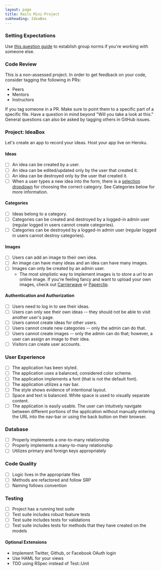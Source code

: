 ```yaml
---
layout: page
title: Rails Mini-Project
subheading: IdeaBox
---
```


### Setting Expectations

Use [this question guide](https://gist.github.com/rwarbelow/0fed3529495a814eabb1) to establish group norms if you're working with someone else.

### Code Review

This is a non-assessed project. In order to get feedback on your code, consider tagging the following in PRs:

- Peers
- Mentors
- Instructors

If you tag someone in a PR. Make sure to point them to a specific part of a specific file. Have a question in mind beyond "Will you take a look at this." General questions can also be asked by tagging others in GitHub issues.

### Project: IdeaBox

Let's create an app to record your ideas. Host your app live on Heroku.

#### Ideas

- [ ] An idea can be created by a user.
- [ ] An idea can be edited/updated only by the user that created it.
- [ ] An idea can be destroyed only by the user that created it.
- [ ] When a user types a new idea into the form, there is a [selection dropdown](http://guides.rubyonrails.org/form_helpers.html#option-tags-from-a-collection-of-arbitrary-objects) for choosing the correct category. See Categories below for more information.

#### Categories

- [ ] Ideas belong to a category.
- [ ] Categories can be created and destroyed by a logged-in admin user (regular logged in users cannot create categories).
- [ ] Categories can be destroyed by a logged-in admin user (regular logged in users cannot destroy categories).

#### Images

- [ ] Users can add an image to their own idea.
- [ ] An image can have many ideas and an idea can have many images.
- [ ] Images can only be created by an admin user.
  - The most simplistic way to implement images is to store a url to an online image. If you're feeling fancy and want to upload your own images, check out [Carrierwave](https://github.com/carrierwaveuploader/carrierwave) or [Paperclip](https://github.com/thoughtbot/paperclip).

#### Authentication and Authorization

- [ ] Users need to log in to see their ideas.
- [ ] Users can only see their own ideas -- they should not be able to visit another user's page.
- [ ] Users cannot create ideas for other users.
- [ ] Users cannot create new categories -- only the admin can do that.
- [ ] Users cannot create images -- only the admin can do that; however, a user can assign an image to their idea.
- [ ] Visitors can create user accounts.

### User Experience

- [ ] The application has been styled.
- [ ] The application uses a balanced, considered color scheme.
- [ ] The application implements a font (that is not the default font).
- [ ] The application utilizes a nav bar.
- [ ] The style shows evidence of intentional layout.
- [ ] Space and text is balanced. White space is used to visually separate content.
- [ ] The application is easily usable. The user can intuitvely navigate between different portions of the application without manually entering the URL into the nav-bar or using the back button on their browser.

### Database

- [ ] Properly implements a one-to-many relationship
- [ ] Properly implements a many-to-many relationship
- [ ] Utilizes primary and foreign keys appropriately

### Code Quality

- [ ] Logic lives in the appropriate files
- [ ] Methods are refactored and follow SRP
- [ ] Naming follows convention

### Testing

- [ ] Project has a running test suite
- [ ] Test suite includes robust feature tests
- [ ] Test suite includes tests for validations
- [ ] Test suite includes tests for methods that they have created on the models

#### Optional Extensions

- Implement Twitter, Github, or Facebook OAuth login
- Use HAML for your views
- TDD using RSpec instead of Test::Unit

